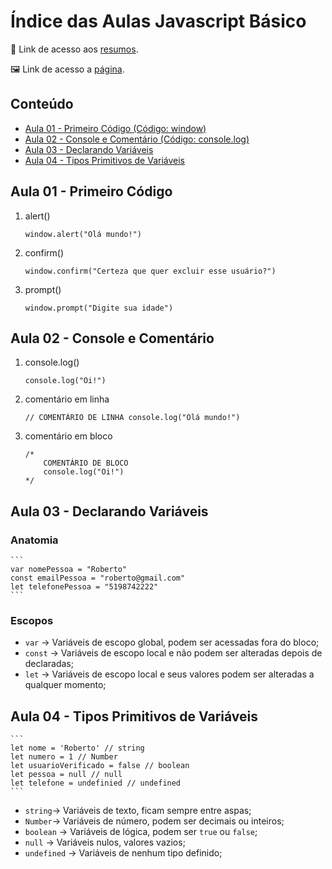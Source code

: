# Índice das Aulas Javascript Básico
📄 Link de acesso aos <a href="https://www.notion.so/Javascript-B-sico-72e0f87d21f44079b5af798419f857a2">resumos</a>. 

🖼 Link de acesso a <a href="https://jonathanbenedito.github.io/modulo-basico-javascript/">página</a>.

<!-- TABLE OF CONTENTS -->
## Conteúdo
<ul>
    <li>
        <a href="#aula-01---primeiro-código">Aula 01 - Primeiro Código (Código: window)</a>
    </li>
    <li>
        <a href="#aula-02---console-e-comentário">Aula 02 - Console e Comentário (Código: console.log)</a>
    </li>
    <li>
        <a href="#aula-03---declarando-variáveis">Aula 03 - Declarando Variáveis</a>
    </li>
    <li>
        <a href="#aula-04---tipos-primitivos-de-variáveis">Aula 04 - Tipos Primitivos de Variáveis</a>
    </li>
</ul>

## Aula 01 - Primeiro Código

1. alert()
    ```
    window.alert("Olá mundo!")
    ```

2. confirm()
    ```
    window.confirm("Certeza que quer excluir esse usuário?")
    ```
3. prompt()
    ```
    window.prompt("Digite sua idade")
    ```

## Aula 02 - Console e Comentário

1. console.log()
    ```
    console.log("Oi!")
    ```

2. comentário em linha
    ```
    // COMENTÁRIO DE LINHA console.log("Olá mundo!")
    ```
3. comentário em bloco
    ```
    /*
        COMENTÁRIO DE BLOCO
        console.log("Oi!")
    */
    ```

## Aula 03 - Declarando Variáveis

### Anatomia
    ```
    var nomePessoa = "Roberto"
    const emailPessoa = "roberto@gmail.com"
    let telefonePessoa = "5198742222"
    ```
    

### Escopos

- `var` → Variáveis de escopo global, podem ser acessadas fora do bloco;
- `const` → Variáveis de escopo local e não podem ser alteradas depois de declaradas;
- `let` → Variáveis de escopo local e seus valores podem ser alteradas a qualquer momento;

## Aula 04 - Tipos Primitivos de Variáveis


    ```
    let nome = 'Roberto' // string
    let numero = 1 // Number
    let usuarioVerificado = false // boolean
    let pessoa = null // null
    let telefone = undefinied // undefined
    ```
    

- `string`→ Variáveis de texto, ficam sempre entre aspas;
- `Number`→ Variáveis de número, podem ser decimais ou inteiros;
- `boolean` → Variáveis de lógica, podem ser `true` ou `false`;
- `null` → Variáveis nulos, valores vazios;
- `undefined` → Variáveis de nenhum tipo definido;